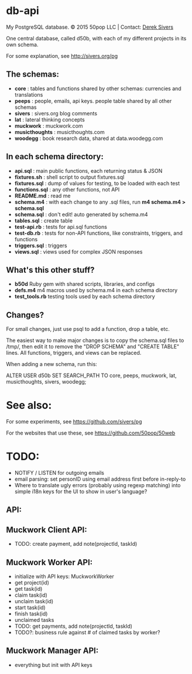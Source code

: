# db-api

My PostgreSQL database.  © 2015 50pop LLC | Contact: [Derek Sivers](http://sivers.org/)

One central database, called d50b, with each of my different projects in its own schema.

For some explanation, see <http://sivers.org/pg>

## The schemas:

* **core** : tables and functions shared by other schemas: currencies and translations
* **peeps** : people, emails, api keys. people table shared by all other schemas
* **sivers** : sivers.org blog comments
* **lat** : lateral thinking concepts
* **muckwork** : muckwork.com
* **musicthoughts** : musicthoughts.com
* **woodegg** : book research data, shared at data.woodegg.com

## In each schema directory:

* **api.sql** : main public functions, each returning status & JSON
* **fixtures.sh** : shell script to output fixtures.sql
* **fixtures.sql** : dump of values for testing, to be loaded with each test
* **functions.sql** : any other functions, not API
* **README.md** : read me
* **schema.m4** : with each change to any .sql files, run **m4 schema.m4 > schema.sql**
* **schema.sql** : don't edit! auto generated by schema.m4
* **tables.sql** : create table
* **test-api.rb** : tests for api.sql functions
* **test-db.rb** : tests for non-API functions, like constraints, triggers, and functions
* **triggers.sql** : triggers
* **views.sql** : views used for complex JSON responses

## What's this other stuff?

* **b50d** Ruby gem with shared scripts, libraries, and configs
* **defs.m4** m4 macros used by schema.m4 in each schema directory
* **test_tools.rb** testing tools used by each schema directory


## Changes?

For small changes, just use psql to add a function, drop a table, etc.

The easiest way to make major changes is to copy the schema.sql files to /tmp/, then edit it to remove the "DROP SCHEMA" and "CREATE TABLE" lines.  All functions, triggers, and views can be replaced.

When adding a new schema, run this:

ALTER USER d50b SET SEARCH_PATH TO core, peeps, muckwork, lat, musicthoughts, sivers, woodegg;

# See also:

For some experiments, see <https://github.com/sivers/pg>

For the websites that use these, see <https://github.com/50pop/50web>

# TODO:

* NOTIFY / LISTEN for outgoing emails
* email parsing: set personID using email address first before in-reply-to
* Where to translate ugly errors (probably using regexp matching) into simple i18n keys for the UI to show in user's language?

## API:

## Muckwork Client API:

* TODO: create payment, add note(projectId, taskId)

## Muckwork Worker API:

* initialize with API keys: MuckworkWorker
* get project(id)
* get task(id)
* claim task(id)
* unclaim task(id)
* start task(id)
* finish task(id)
* unclaimed tasks
* TODO: get payments, add note(projectId, taskId)
* TODO?: business rule against # of claimed tasks by worker?

## Muckwork Manager API:

* everything but init with API keys

